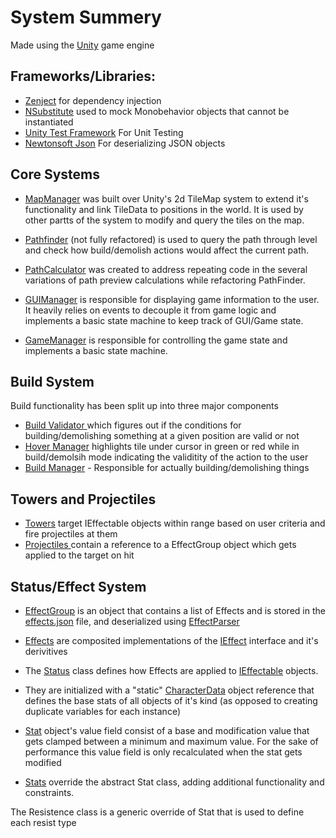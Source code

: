 # System Summery

Made using the [Unity](https://unity.com/) game engine 

## Frameworks/Libraries: 

- [Zenject](https://github.com/modesttree/Zenject#readme) for dependency injection
- [NSubstitute](https://github.com/nsubstitute/NSubstitute#readme)  used to mock Monobehavior objects that cannot be instantiated 
- [Unity Test Framework](https://docs.unity3d.com/Packages/com.unity.test-framework@1.1/manual/index.html) For Unit Testing
- [Newtonsoft Json](https://www.newtonsoft.com/json) For deserializing JSON objects

## Core Systems

- [MapManager](https://github.com/Ayy753/TD_Game/blob/master/Assets/Scripts/Managers/MapManager.cs) was built over Unity's 2d TileMap system to extend it's functionality and link TileData to positions in the world. It is used by other partts of the system to modify and query the tiles on the map. 

- [Pathfinder](https://github.com/Ayy753/TD_Game/blob/master/Assets/Scripts/Managers/PathFinder.cs) (not fully refactored) is used to query the path through level and check how build/demolish actions would affect the current path.

- [PathCalculator](https://github.com/Ayy753/TD_Game/blob/master/Assets/Scripts/PathCalculator.cs) was created to address repeating code in the several variations of path preview calculations while refactoring PathFinder.

- [GUIManager](https://github.com/Ayy753/TD_Game/blob/master/Assets/Scripts/Managers/GUIController.cs) is responsible for displaying game information to the user. It heavily relies on events to decouple it from game logic and implements a basic state machine to keep track of GUI/Game state.

- [GameManager](https://github.com/Ayy753/TD_Game/blob/master/Assets/Scripts/Managers/GameManager.cs) is responsible for controlling the game state and implements a basic state machine. 

## Build System

Build functionality has been split up into three major components 

- [Build Validator ](https://github.com/Ayy753/TD_Game/blob/master/Assets/Scripts/Managers/BuildValidator.cs) which figures out if the conditions for building/demolishing something at a given position are valid or not
- [Hover Manager](https://github.com/Ayy753/TD_Game/blob/master/Assets/Scripts/Managers/BuildValidator.cs) highlights tile under cursor in green or red while in build/demolsih mode indicating the validitity of the action to the user
- [Build Manager](https://github.com/Ayy753/TD_Game/blob/master/Assets/Scripts/Managers/BuildManager.cs) - Responsible for actually building/demolishing things

## Towers and Projectiles

- [Towers](https://github.com/Ayy753/TD_Game/blob/master/Assets/Scripts/Tower.cs) target IEffectable objects within range based on user criteria and fire projectiles at them
- [Projectiles ](https://github.com/Ayy753/TD_Game/blob/master/Assets/Scripts/Projectile.cs) contain a reference to a EffectGroup object which gets applied to the target on hit

## Status/Effect System

- [EffectGroup](https://github.com/Ayy753/TD_Game/blob/master/Assets/Scripts/Effects/EffectGroup.cs) is an object that contains a list of Effects and is stored in the [effects.json](https://github.com/Ayy753/TD_Game/blob/master/Assets/Resources/effects.json) file, and deserialized using [EffectParser](https://github.com/Ayy753/TD_Game/blob/master/Assets/Scripts/Managers/EffectParserJSON.cs) 

- [Effects](https://github.com/Ayy753/TD_Game/tree/master/Assets/Scripts/Effects) are composited implementations of the [IEffect](https://github.com/Ayy753/TD_Game/tree/master/Assets/Scripts/Interfaces/Effects) interface and it's derivitives 

- The [Status](https://github.com/Ayy753/TD_Game/blob/master/Assets/Scripts/Components/Status.cs) class defines how Effects are applied to [IEffectable](https://github.com/Ayy753/TD_Game/blob/master/Assets/Scripts/Interfaces/IEffectable.cs) objects. 

- They are initialized with a "static" [CharacterData](https://github.com/Ayy753/TD_Game/blob/master/Assets/Scripts/Components/CharacterData.cs) object reference that defines the base stats of all objects of it's kind (as opposed to creating duplicate variables for each instance)

- [Stat](https://github.com/Ayy753/TD_Game/blob/master/Assets/Scripts/Stat.cs) object's value field consist of a base and modification value that gets clamped between a minimum and maximum value. For the sake of performance this value field is only recalculated when the stat gets modified

- [Stats](https://github.com/Ayy753/TD_Game/blob/master/Assets/Scripts/Stats.cs) override the abstract Stat class, adding additional functionality and constraints.

The Resistence class is a generic override of Stat that is used to define each resist type
